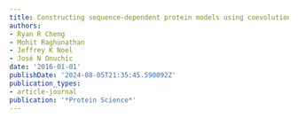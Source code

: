 ```yaml
---
title: Constructing sequence-dependent protein models using coevolutionary information
authors:
- Ryan R Cheng
- Mohit Raghunathan
- Jeffrey K Noel
- José N Onuchic
date: '2016-01-01'
publishDate: '2024-08-05T21:35:45.590092Z'
publication_types:
- article-journal
publication: '*Protein Science*'
---
```

